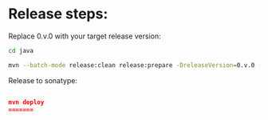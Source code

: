 # Release steps:

Replace 0.v.0 with your target release version:
```sh
cd java

mvn --batch-mode release:clean release:prepare -DreleaseVersion=0.v.0 -DskipTests -Darguments=-DskipTests
```

Release to sonatype:
```json

mvn deploy 
=======
```
